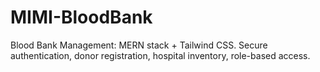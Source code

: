 # MIMI-BloodBank
Blood Bank Management: MERN stack + Tailwind CSS. Secure authentication, donor registration, hospital inventory, role-based access.
